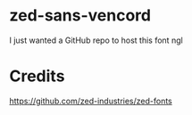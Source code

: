 # zed-sans-vencord
I just wanted a GitHub repo to host this font ngl


# Credits
https://github.com/zed-industries/zed-fonts
